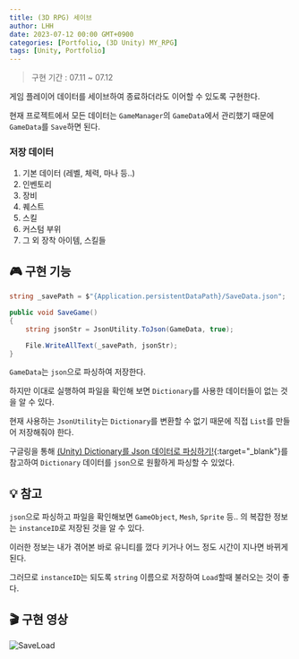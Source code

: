 ```yaml
---
title: (3D RPG) 세이브
author: LHH
date: 2023-07-12 00:00 GMT+0900
categories: [Portfolio, (3D Unity) MY_RPG]
tags: [Unity, Portfolio]
---
```


> 구현 기간 : 07.11 ~ 07.12

게임 플레이어 데이터를 세이브하여 종료하더라도 이어할 수 있도록 구현한다.

현재 프로젝트에서 모든 데이터는 `GameManager`의 `GameData`에서 관리했기 때문에 `GameData`를 `Save`하면 된다.

### 저장 데이터
1. 기본 데이터 (레벨, 체력, 마나 등..)
2. 인벤토리
3. 장비
4. 퀘스트
5. 스킬
6. 커스텀 부위
7. 그 외 장착 아이템, 스킬들

## 🎮 구현 기능
```cs
string _savePath = $"{Application.persistentDataPath}/SaveData.json";

public void SaveGame()
{
    string jsonStr = JsonUtility.ToJson(GameData, true);

    File.WriteAllText(_savePath, jsonStr);
}
```
`GameData`는 `json`으로 파싱하여 저장한다.

하지만 이대로 실행하여 파일을 확인해 보면 `Dictionary`를 사용한 데이터들이 없는 것을 알 수 있다.

현재 사용하는 `JsonUtility`는 `Dictionary`를 변환할 수 없기 때문에 직접 `List`를 만들어 저장해줘야 한다.

구글링을 통해 [(Unity) Dictionary를 Json 데이터로 파싱하기!](https://velog.io/@kohyeonseo1006/Unity-Dictionary%EB%A5%BC-Json-%EB%8D%B0%EC%9D%B4%ED%84%B0%EB%A1%9C-%ED%8C%8C%EC%8B%B1%ED%95%98%EA%B8%B0){:target="_blank"}를 참고하여 `Dictionary` 데이터를 `json`으로 원활하게 파싱할 수 있었다.

## 💡 참고
`json`으로 파싱하고 파일을 확인해보면 `GameObject`, `Mesh`, `Sprite` 등.. 의 복잡한 정보는 `instanceID`로 저장된 것을 알 수 있다.

이러한 정보는 내가 겪어본 바로 유니티를 껐다 키거나 어느 정도 시간이 지나면 바뀌게 된다.

그러므로 `instanceID`는 되도록 `string` 이름으로 저장하여 `Load`할때 불러오는 것이 좋다.

## 🎬 구현 영상
![SaveLoad](https://github.com/LHuHyeon/LHuHyeon.github.io/assets/110723307/db5c35d7-b637-4940-bb48-418805bc6b65)